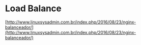 # Load Balance

[http://www.linuxsysadmin.com.br/index.php/2016/08/23/nginx-balanceador/](http://www.linuxsysadmin.com.br/index.php/2016/08/23/nginx-balanceador/)
